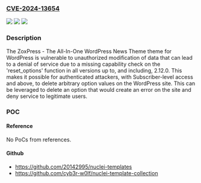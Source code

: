 ### [CVE-2024-13654](https://cve.mitre.org/cgi-bin/cvename.cgi?name=CVE-2024-13654)
![](https://img.shields.io/static/v1?label=Product&message=ZoxPress%20-%20The%20All-In-One%20WordPress%20News%20Theme&color=blue)
![](https://img.shields.io/static/v1?label=Version&message=*%3C%3D%202.12.0%20&color=brighgreen)
![](https://img.shields.io/static/v1?label=Vulnerability&message=CWE-862%20Missing%20Authorization&color=brighgreen)

### Description

The ZoxPress - The All-In-One WordPress News Theme theme for WordPress is vulnerable to unauthorized modification of data that can lead to a denial of service due to a missing capability check on the 'reset_options' function in all versions up to, and including, 2.12.0. This makes it possible for authenticated attackers, with Subscriber-level access and above, to delete arbitrary option values on the WordPress site. This can be leveraged to delete an option that would create an error on the site and deny service to legitimate users.

### POC

#### Reference
No PoCs from references.

#### Github
- https://github.com/20142995/nuclei-templates
- https://github.com/cyb3r-w0lf/nuclei-template-collection

